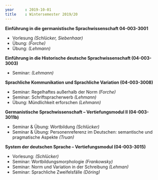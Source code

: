 ```yaml
---
year     : 2019-10-01
title    : Wintersemester 2019/20
---
```


**Einführung in die germanistische Sprachwissenschaft 04-003-3001** <br>
- Vorlesung *(Schlücker, Siebenhaar)* <br>
- Übung: *(Forche)*
- Übung: *(Lehmann)*

**Einführung in die Historische deutsche Sprachwissenschaft (04-003-3003)**
- Seminar: *(Lehmann)*

**Sprachliche Kommunikation und Sprachliche Variation (04-003-3008)**
- Seminar: Regelhaftes außerhalb der Norm *(Forche)*
- Seminar: Schriftspracherwerb *(Lehmann)*
- Übung: Mündlichkeit erforschen *(Lehmann)*

**Germanistische Sprachwissenschaft – Vertiefungsmodul II (04-003-3011b)**  <br>
- Seminar & Übung: Wortbildung *(Schlücker)*
- Seminar & Übung: Personenreferenz im Deutschen: semantische und pragmatische Aspekte *(Truan)* <br>


**System der deutschen Sprache – Vertiefungsmodul (04-003-3015)**
- Vorlesung: *(Schlücker)*
- Seminar: Wortbildungsmorphologie *(Frankowsky)*
- Seminar: Norm und Variation in der Schreibung *(Lehman)*
- Seminar: Sprachliche Zweifelsfälle *(Döring)*
